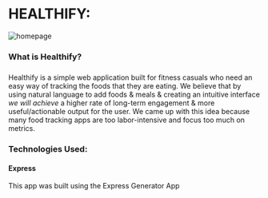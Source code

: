 # HEALTHIFY:

![homepage](public/images/homepage.png)


### What is Healthify?
#####
Healthify is a simple web application built for fitness casuals who need an easy way of tracking the foods that they are eating. We believe that by using natural language to add foods & meals & creating an intuitive interface *we will achieve* a higher rate of long-term engagement & more useful/actionable output for the user. We came up with this idea because many food tracking apps are too labor-intensive and focus too much on metrics. 


### Technologies Used:
#### Express
This app was built using the Express Generator App
